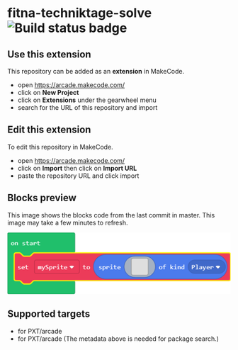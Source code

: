 # fitna-techniktage-solve ![Build status badge](https://github.com/yahart/fitna-techniktage-solve/workflows/MakeCode/badge.svg)



## Use this extension

This repository can be added as an **extension** in MakeCode.

* open https://arcade.makecode.com/
* click on **New Project**
* click on **Extensions** under the gearwheel menu
* search for the URL of this repository and import

## Edit this extension

To edit this repository in MakeCode.

* open https://arcade.makecode.com/
* click on **Import** then click on **Import URL**
* paste the repository URL and click import

## Blocks preview

This image shows the blocks code from the last commit in master.
This image may take a few minutes to refresh.

![A rendered view of the blocks](https://github.com/yahart/fitna-techniktage-solve/raw/master/.makecode/blocks.png)

## Supported targets

* for PXT/arcade
* for PXT/arcade
(The metadata above is needed for package search.)

